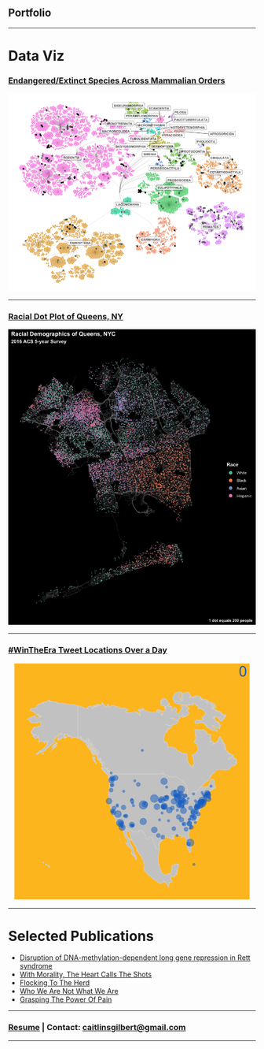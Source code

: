 ## Portfolio

---

# Data Viz 

### [Endangered/Extinct Species Across Mammalian Orders](/redlisthierarchy.md)
<p align="center">
<img src="images/redlist_hierarchy_plot.png?raw=true"/>
</p>

---

### [Racial Dot Plot of Queens, NY](/queensrace.md)
<p align="center">
<img src="images/queens_race_dotplot.png?raw=true"/>
</p>

---

### [#WinTheEra Tweet Locations Over a Day](/petetweets.md)

<p align="center">
<img src="images/wintheeratweetsbyhour.gif?raw=true"/>
</p>

---

# Selected Publications

- [Disruption of DNA-methylation-dependent long gene repression in Rett syndrome](https://www.nature.com/articles/nature14319)
- [With Morality, The Heart Calls The Shots](https://thehoya.com/gilbert-with-morality-the-heart-calls-the-shots/)
- [Flocking To The Herd](https://thehoya.com/gilbert-flocking-to-the-herd/)
- [Who We Are Not What We Are](https://thehoya.com/gilbert-who-we-are-not-what-we-are/)
- [Grasping The Power Of Pain](https://thehoya.com/gilbert-grasping-the-power-of-pain/)

---

### [Resume](/resume_CaitlinGilbert.pdf) | Contact: caitlinsgilbert@gmail.com



---
<p style="font-size:11px">
<!-- Remove above link if you don't want to attibute -->

